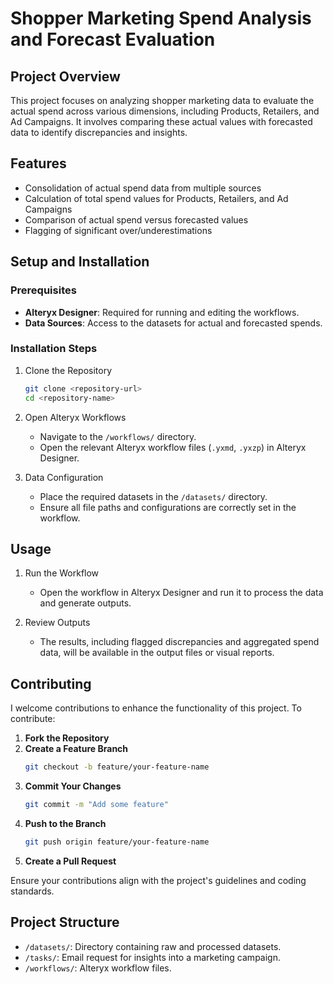 # Shopper Marketing Spend Analysis and Forecast Evaluation

## Project Overview

This project focuses on analyzing shopper marketing data to evaluate the actual spend across various dimensions, including Products, Retailers, and Ad Campaigns. It involves comparing these actual values with forecasted data to identify discrepancies and insights.

## Features

- Consolidation of actual spend data from multiple sources
- Calculation of total spend values for Products, Retailers, and Ad Campaigns
- Comparison of actual spend versus forecasted values
- Flagging of significant over/underestimations

## Setup and Installation

### Prerequisites

- **Alteryx Designer**: Required for running and editing the workflows.
- **Data Sources**: Access to the datasets for actual and forecasted spends.

### Installation Steps

1. Clone the Repository
   ```bash
   git clone <repository-url>
   cd <repository-name>
   ```

2. Open Alteryx Workflows
   - Navigate to the `/workflows/` directory.
   - Open the relevant Alteryx workflow files (`.yxmd`, `.yxzp`) in Alteryx Designer.

3. Data Configuration
   - Place the required datasets in the `/datasets/` directory.
   - Ensure all file paths and configurations are correctly set in the workflow.

## Usage

1. Run the Workflow
   - Open the workflow in Alteryx Designer and run it to process the data and generate outputs.

2. Review Outputs
   - The results, including flagged discrepancies and aggregated spend data, will be available in the output files or visual reports.

## Contributing

I welcome contributions to enhance the functionality of this project. To contribute:

1. **Fork the Repository**
2. **Create a Feature Branch**
   ```bash
   git checkout -b feature/your-feature-name
   ```
3. **Commit Your Changes**
   ```bash
   git commit -m "Add some feature"
   ```
4. **Push to the Branch**
   ```bash
   git push origin feature/your-feature-name
   ```
5. **Create a Pull Request**

Ensure your contributions align with the project's guidelines and coding standards.

## Project Structure

- `/datasets/`: Directory containing raw and processed datasets.
- `/tasks/`: Email request for insights into a marketing campaign.
- `/workflows/`: Alteryx workflow files.


```

